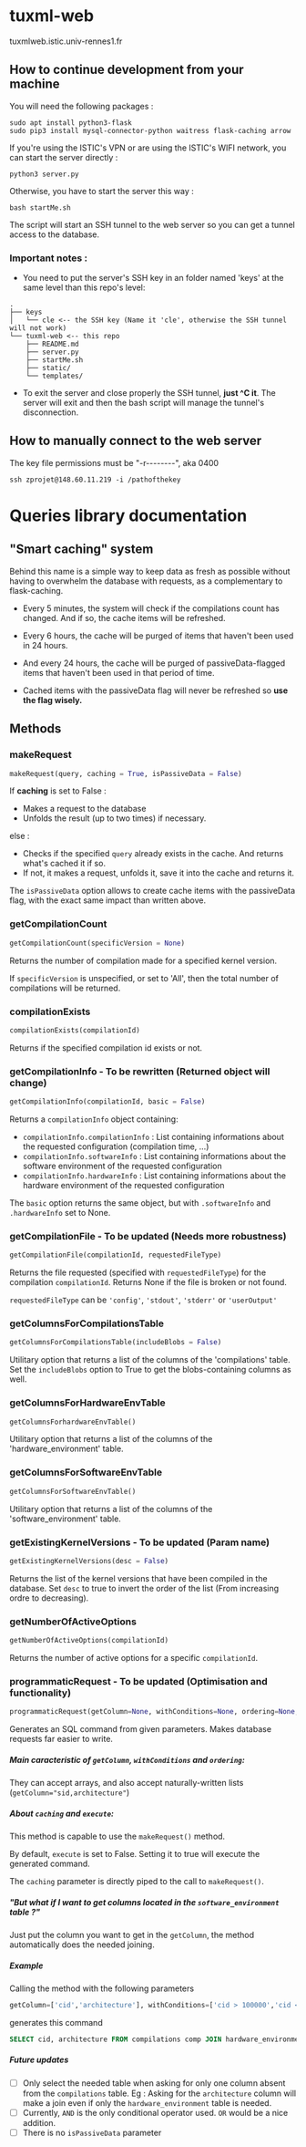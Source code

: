 # tuxml-web

tuxmlweb.istic.univ-rennes1.fr

## How to continue development from your machine

You will need the following packages :
```
sudo apt install python3-flask
sudo pip3 install mysql-connector-python waitress flask-caching arrow
```

If you're using the ISTIC's VPN or are using the ISTIC's WIFI network, you can start the server directly :
```
python3 server.py
```

Otherwise, you have to start the server this way :
```
bash startMe.sh
```
The script will start an SSH tunnel to the web server so you can get a tunnel access to the database.

### Important notes :

- You need to put the server's SSH key in an folder named 'keys' at the same level than this repo's level:
```
.
├── keys
│   └── cle <-- the SSH key (Name it 'cle', otherwise the SSH tunnel will not work)
└── tuxml-web <-- this repo
    ├── README.md
    ├── server.py
    ├── startMe.sh
    ├── static/
    └── templates/
```

- To exit the server and close properly the SSH tunnel, **just ^C it**. The server will exit and then the bash script will manage the tunnel's disconnection.

## How to manually connect to the web server

The key file permissions must be "-r--------", aka 0400

```
ssh zprojet@148.60.11.219 -i /pathofthekey
```


# Queries library documentation
## "Smart caching" system
Behind this name is a simple way to keep data as fresh as possible without having to overwhelm the database with requests, as a complementary to flask-caching.

+ Every 5 minutes, the system will check if the compilations count has changed. And if so, the cache items will be refreshed.

+ Every 6 hours, the cache will be purged of items that haven't been used in 24 hours.

+ And every 24 hours, the cache will be purged of passiveData-flagged items that haven't been used in that period of time.

+ Cached items with the passiveData flag will never be refreshed so **use the flag wisely.**


## Methods
### makeRequest
```python
makeRequest(query, caching = True, isPassiveData = False)
```

If **caching** is set to False :

+ Makes a request to the database
+ Unfolds the result (up to two times) if necessary.

else :

+ Checks if the specified `query` already exists in the cache. And returns what's cached it if so.
+ If not, it makes a request, unfolds it, save it into the cache and returns it.


The `isPassiveData` option allows to create cache items with the passiveData flag, with the exact same impact than written above.

### getCompilationCount
```python
getCompilationCount(specificVersion = None)
```

Returns the number of compilation made for a specified kernel version.

If `specificVersion` is unspecified, or set to 'All', then the total number of compilations will be returned.

### compilationExists
```python
compilationExists(compilationId)
```

Returns if the specified compilation id exists or not.

### getCompilationInfo - To be rewritten (Returned object will change)
```python
getCompilationInfo(compilationId, basic = False)
```

Returns a `compilationInfo` object containing:
+ `compilationInfo.compilationInfo` : List containing informations about the requested configuration (compilation time, ...)
+ `compilationInfo.softwareInfo` : List containing informations about the software environment of the requested configuration
+ `compilationInfo.hardwareInfo` : List containing informations about the hardware environment of the requested configuration

The `basic` option returns the same object, but with `.softwareInfo` and `.hardwareInfo` set to None.

### getCompilationFile - To be updated (Needs more robustness)
```python
getCompilationFile(compilationId, requestedFileType)
```

Returns the file requested (specified with `requestedFileType`) for the compilation `compilationId`. Returns None if the file is broken or not found.

 `requestedFileType` can be `'config'`, `'stdout'`, `'stderr'` or `'userOutput'`
 
### getColumnsForCompilationsTable
```python
getColumnsForCompilationsTable(includeBlobs = False)
```

Utilitary option that returns a list of the columns of the 'compilations' table.
Set the `includeBlobs` option to True to get the blobs-containing columns as well.

### getColumnsForHardwareEnvTable
```python
getColumnsForhardwareEnvTable()
```

Utilitary option that returns a list of the columns of the 'hardware_environment' table.

### getColumnsForSoftwareEnvTable
```python
getColumnsForSoftwareEnvTable()
```

Utilitary option that returns a list of the columns of the 'software_environment' table.

### getExistingKernelVersions - To be updated (Param name)
```python
getExistingKernelVersions(desc = False)
```

Returns the list of the kernel versions that have been compiled in the database.
Set `desc` to true to invert the order of the list (From increasing ordre to decreasing).

### getNumberOfActiveOptions
```python
getNumberOfActiveOptions(compilationId)
```

Returns the number of active options for a specific `compilationId`.


### programmaticRequest - To be updated (Optimisation and functionality)
```python
programmaticRequest(getColumn=None, withConditions=None, ordering=None, limit:int=None, offset:int=None, mainTable='compilations comp', caching=True, execute=False)
```

Generates an SQL command from given parameters. Makes database requests far easier to write.

##### Main caracteristic of `getColumn`, `withConditions` and `ordering`:
They can accept arrays, and  also accept naturally-written lists (`getColumn="sid,architecture"`)

##### About `caching` and `execute`:
This method is capable to use the `makeRequest()` method.

By default, `execute` is set to False. Setting it to true will execute the generated command. 

The `caching` parameter is directly piped to the call to `makeRequest()`.

##### "But what if I want to get columns located in the `software_environment` table ?"
Just put the column you want to get in the `getColumn`, the method automatically does the needed joining.

##### Example
Calling the method with the following parameters
```python
getColumn=['cid','architecture'], withConditions=['cid > 100000','cid < 100010']
```

generates this command
```sql
SELECT cid, architecture FROM compilations comp JOIN hardware_environment hardenv ON comp.hid = hardenv.hid WHERE cid > 100000 AND cid <100010;
```

##### Future updates
- [ ] Only select the needed table when asking for only one column absent from the `compilations` table. Eg : Asking for the `architecture` column will make a join even if only the `hardware_environment` table is needed.
- [ ] Currently, `AND` is the only conditional operator used. `OR` would be a nice addition.
- [ ] There is no `isPassiveData` parameter
